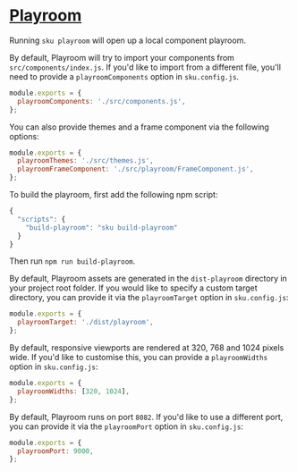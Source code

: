 # [Playroom](https://github.com/seek-oss/playroom)

Running `sku playroom` will open up a local component playroom.

By default, Playroom will try to import your components from `src/components/index.js`. If you'd like to import from a different file, you'll need to provide a `playroomComponents` option in `sku.config.js`.

```js
module.exports = {
  playroomComponents: './src/components.js',
};
```

You can also provide themes and a frame component via the following options:

```js
module.exports = {
  playroomThemes: './src/themes.js',
  playroomFrameComponent: './src/playroom/FrameComponent.js',
};
```

To build the playroom, first add the following npm script:

```js
{
  "scripts": {
    "build-playroom": "sku build-playroom"
  }
}
```

Then run `npm run build-playroom`.

By default, Playroom assets are generated in the `dist-playroom` directory in your project root folder. If you would like to specify a custom target directory, you can provide it via the `playroomTarget` option in `sku.config.js`:

```js
module.exports = {
  playroomTarget: './dist/playroom',
};
```

By default, responsive viewports are rendered at 320, 768 and 1024 pixels wide. If you'd like to customise this, you can provide a `playroomWidths` option in `sku.config.js`:

```js
module.exports = {
  playroomWidths: [320, 1024],
};
```

By default, Playroom runs on port `8082`. If you'd like to use a different port, you can provide it via the `playroomPort` option in `sku.config.js`:

```js
module.exports = {
  playroomPort: 9000,
};
```
